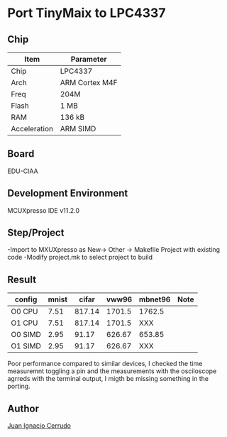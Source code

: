 
# Port TinyMaix to LPC4337

## Chip

| Item         | Parameter      |
| ------------ | -------------  | 
| Chip         | LPC4337        |
| Arch         | ARM Cortex M4F |
| Freq         | 204M           |
| Flash        | 1 MB	          |
| RAM          | 136 kB         |
| Acceleration | ARM SIMD       |

## Board

EDU-CIAA  


## Development Environment

MCUXpresso IDE v11.2.0

## Step/Project

-Import to MXUXpresso as New-> Other -> Makefile Project with existing code
-Modify project.mk to select project to build

## Result

| config  | mnist | cifar | vww96  | mbnet96 | Note |
| ------- | ----- | ----- | ------ | ------- | ---- |
| O0 CPU  | 7.51  | 817.14| 1701.5 | 1762.5  |      |
| O1 CPU  | 7.51  | 817.14| 1701.5 | XXX     |      |
| O0 SIMD | 2.95  | 91.17 | 626.67 | 653.85  |      |
| O1 SIMD | 2.95  | 91.17 | 626.67 | XXX     |      |

Poor performance compared to similar devices, I checked the time measuremnt toggling a pin and the measurements with the osciloscope agrreds with the 
terminal output, I migth be missing something in the porting.

## Author

[Juan Ignacio Cerrudo](https://github.com/juanic) 









